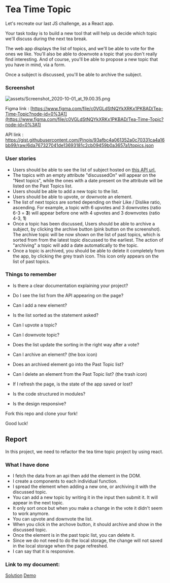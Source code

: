 # Tea Time Topic

Let's recreate our last JS challenge, as a React app.

Your task today is to build a new tool that will help us decide which topic we'll discuss during the next tea break.

The web app displays the list of topics, and we'll be able to vote for the ones we like. You'll also be able to downvote a topic that you don't really find interesting. And of course, you'll be able to propose a new topic that you have in mind, via a form.

Once a subject is discussed, you'll be able to archive the subject.

### Screenshot

![assets/Screenshot_2020-10-01_at_19.00.35.png](assets/Screenshot_2020-10-01_at_19.00.35.png)

Figma link : [https://www.figma.com/file/c0VGLdStNQYkXRKx1PKBAD/Tea-Time-Topic?node-id=0%3A1](https://www.figma.com/file/c0VGLdStNQYkXRKx1PKBAD/Tea-Time-Topic?node-id=0%3A1)

API link : https://gist.githubusercontent.com/Pinois/93afbc4a061352a0c70331ca4a16bb99/raw/6da767327041de13693181c2cb09459b0a3657a1/topics.json

### User stories

-   Users should be able to see the list of subject hosted on [this API url.](https://gist.githubusercontent.com/Pinois/93afbc4a061352a0c70331ca4a16bb99/raw/6da767327041de13693181c2cb09459b0a3657a1/topics.json)
-   The topics with an empty attribute "discussedOn" will appear on the "Next topics", while the ones with a date present on the attribute will be listed on the Past Topics list.
-   Users should be able to add a new topic to the list.
-   Users should be able to upvote, or downvote an element.
-   The list of next topics are sorted depending on their Like / Dislike ratio, ascending. For example, a topic with 6 upvotes and 3 downvotes (ratio 6-3 = **3**) will appear before one with 4 upvotes and 3 downvotes (ratio 4-3, **1**)
-   Once a topic has been discussed, Users should be able to archive a subject, by clicking the archive button (pink button on the screenshot). The archive topic will be now shown on the list of past topics, which is sorted from from the latest topic discussed to the earliest. The action of "archiving" a topic will add a date automatically to the topic.
-   Once a topic is archived, you should be able to delete it completely from the app, by clicking the grey trash icon. This icon only appears on the list of past topics.

### Things to remember

-   Is there a clear documentation explaining your project?

-   Do I see the list from the API appearing on the page?

-   Can I add a new element?

-   Is the list sorted as the statement asked?

-   Can I upvote a topic?

-   Can I downvote topic?

-   Does the list update the sorting in the right way after a vote?

-   Can I archive an element? (the box icon)

-   Does an archived element go into the Past Topic list?

-   Can I delete an element from the Past Topic list? (the trash icon)

-   If I refresh the page, is the state of the app saved or lost?

-   Is the code structured in modules?

-   Is the design responsive?

Fork this repo and clone your fork!

Good luck!


## Report

In this project, we need to refactor the tea time topic project by using react.

### What I have done      

 - I fetch the data from an api then add the element in the DOM.
 - I create a components to each individual function.
 - I spread the element when adding a new one, or archiving it with the discussed topic.
 - You can add a new topic by writing it in the input then submit it. It will appear in the next topic.
 - It only sort once but when you make a change in the vote it didn't seem to work anymore.
 - You can upvote and downvote the list.
 - When you click in the archove button, it should archive and show in the discussed topic.
 - Once the element is in the past topic list, you can delete it.
 - Since we do not need to do the local storage, the change will not saved in the local storage when the page refreshed.
 - I can say that it is responsive.

### Link to my document:

 [Solution](https://react-tea-time-topic.netlify.app/)
 [Demo](https://github.com/vakodrazan/react-tea-time-topic/)